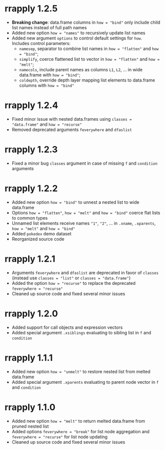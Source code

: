 # rrapply 1.2.5

* **Breaking change**: data.frame columns in `how = "bind"` only include child list names 
  instead of full path names
* Added new option `how = "names"` to recursively update list names
* Added new argument `options` to control default settings for `how`. Includes control parameters:
  - `namesep`, separator to combine list names in `how = "flatten"` and `how = "bind"`;
  - `simplify`, coerce flattened list to vector in `how = "flatten"` and `how = "melt"`;
  - `namecols`, include parent names as columns `L1`, `L2`, ... in wide data.frame with `how = "bind"`;
  - `coldepth`, override depth layer mapping list elements to data.frame columns with `how = "bind"`

# rrapply 1.2.4

* Fixed minor issue with nested data.frames using `classes = "data.frame"` and `how = "recurse"`
* Removed deprecated arguments `feverywhere` and `dfaslist`

# rrapply 1.2.3

* Fixed a minor bug `classes` argument in case of missing `f` and `condition` arguments

# rrapply 1.2.2

* Added new option `how = "bind"` to unnest a nested list to wide data.frame
* Options `how = "flatten"`, `how = "melt"` and `how = "bind"` coerce flat lists to common types 
* Unnamed list elements receive names `"1"`, `"2"`, ... in `.xname`, `.xparents`, `how = "melt"` and `how = "bind"`
* Added `pokedex` demo dataset 
* Reorganized source code

# rrapply 1.2.1

* Arguments `feverywhere` and `dfaslist` are deprecated in favor of `classes` (instead use `classes = "list"` or `classes = "data.frame"`)
* Added the option `how = "recurse"` to replace the deprecated `feverywhere = "recurse"`
* Cleaned up source code and fixed several minor issues

# rrapply 1.2.0

* Added support for call objects and expression vectors
* Added special argument `.xsiblings` evaluating to sibling list in `f` and `condition`

# rrapply 1.1.1

* Added new option `how = "unmelt"` to restore nested list from melted data.frame
* Added special argument `.xparents` evaluating to parent node vector in `f` and `condition` 

# rrapply 1.1.0

* Added new option `how = "melt"` to return melted data.frame from pruned nested list
* Added options `feverywhere = "break"` for list node aggregation and `feverywhere = "recurse"` for list node updating
* Cleaned up source code and fixed several minor issues


